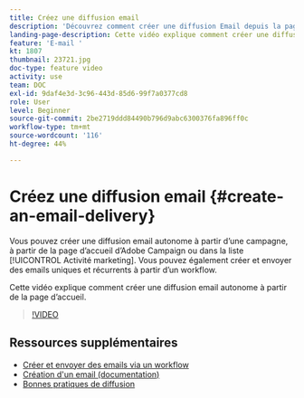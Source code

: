 ```yaml
---
title: Créez une diffusion email
description: 'Découvrez comment créer une diffusion Email depuis la page d’accueil. '
landing-page-description: Cette vidéo explique comment créer une diffusion d’email depuis la page d’accueil.
feature: 'E-mail '
kt: 1807
thumbnail: 23721.jpg
doc-type: feature video
activity: use
team: DOC
exl-id: 9daf4e3d-3c96-443d-85d6-99f7a0377cd8
role: User
level: Beginner
source-git-commit: 2be2719ddd84490b796d9abc6300376fa896ff0c
workflow-type: tm+mt
source-wordcount: '116'
ht-degree: 44%

---
```


# Créez une diffusion email {#create-an-email-delivery}

Vous pouvez créer une diffusion email autonome à partir d’une campagne, à partir de la page d’accueil d’Adobe Campaign ou dans la liste [!UICONTROL Activité marketing]. Vous pouvez également créer et envoyer des emails uniques et récurrents à partir d’un workflow.

Cette vidéo explique comment créer une diffusion email autonome à partir de la page d’accueil.

>[!VIDEO](https://video.tv.adobe.com/v/23721?quality=12)

## Ressources supplémentaires

* [Créer et envoyer des emails via un workflow](/help/communication-channels/email/create-and-send-emails-via-workflow.md)
* [Création d&#39;un email (documentation)](https://docs.adobe.com/content/help/en/campaign-standard/using/communication-channels/email-messages/creating-an-email.html)
* [Bonnes pratiques de diffusion](https://docs.campaign.adobe.com/doc/standard/getting_started/fr/ACS_DeliveryBestPractices.html)
